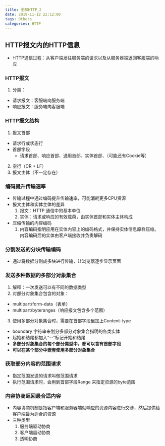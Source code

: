 ```yaml
---
title: 图解HTTP_2
date: 2019-11-12 22:12:00
tags: Others
categories: HTTP
---
```


## HTTP报文内的HTTP信息

- HTTP通信过程：从客户端发往服务端的请求以及从服务器端返回客服端的响应

### HTTP报文

1. 分类：
  - 请求报文：客服端向服务端
  - 响应报文：服务端向客服端

### HTTP报文结构

1. 报文首部
  - 请求行或状态行
  - 首部字段
    - 请求首部、响应首部、通用首部、实体首部、（可能还有Cookie等）
2. 空行（CR + LF）
3. 报文主体（不一定存在）

### 编码提升传输速率

- 传输过程中通过编码提升传输速率，可能消耗更多CPU资源
- 报文主体和实体主体的差异
  1. 报文：HTTP 通信中的基本单位
  2. 实体：请求或响应的有效载荷，由实体首部和实体主体构成
- 压缩传输的内容编码
  1. 内容编码指明应用在实体内容上的编码格式，并保持实体信息原样压缩。内容编码后的实体由客户端接收并负责解码

### 分割发送的分块传输编码

- 通过将数据分割成多块进行传输，让浏览器逐步显示页面

### 发送多种数据的多部分对象集合

1. 解释：一次发送可以有不同的数据类型
2. 对部分对象集合包含的对象：
  - multipart/form-data（表单）
  - multipart/byteranges（响应报文包含多个范围）
3. 使用多部分对象集合时，需要在首部字段里加上Content-type
  - boundary 字符串来划分多部分对象集合指明的各类实体
  - 起始和结尾都加入“--”标记开始和结尾
  - **多部分对象集合的每个部分类型中，都可以含有首部字段**
  - **可以在某个部分中嵌套使用多部分对象集合**

### 获取部分内容的范围请求

- 指定范围发送的请求叫做范围请求
- 执行范围请求时，会用到首部字段Range 来指定资源的byte范围

### 内容协商返回最合适内容
- 内容协商机制是指客户端和服务器端就响应的资源内容进行交涉，然后提供给客户端最为适合的资源
- 三种类型
  1. 服务端驱动协商
  2. 客户端启动协商
  3. 透明协商
